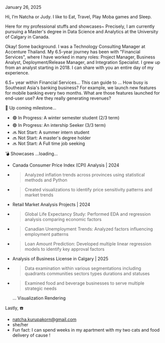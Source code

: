 January 26, 2025

Hi, I’m Natcha or Judy. I like to Eat, Travel, Play Moba games and Sleep.

Here for my professional stuffs and showcases~
Precisely, I am currently pursuing a Master's degree in Data Science and Analytics at the University of Calgary in Canada.

Okay! Some background. I was a Technology Consulting Manager at Accenture Thailand. My 6.5-year journey has been with "Financial Services", where I have worked in many roles: Project Manager, Business Analyst, Deployment/Release Manager, and Integration Specialist. I grew up from an analyst starting in 2018. I can share with you an entire day of my experience.

6.5+ year within Financial Services... This can guide to ... How busy is Southeast Asia's banking business? For example, we launch new features for mobile banking every two months. What are those features launched for end-user use? Are they really generating revenues? 

📌 Up coming milestone...
- 🟢 In Progress: A winter semester student (2/3 term) 
- 🟢 In Progress: An intership Seeker (3/3 term)
- 🔜 Not Start: A summer intern student
- 🔜 Not Start: A master's degree holder
- 🔜 Not Start: A Full time job seeking 

💣 Showcases ...loading...

- Canada Consumer Price Index (CPI) Analysis | 2024
- > Analyzed inflation trends across provinces using statistical methods and Python
- > Created visualizations to identify price sensitivity patterns and market trends
- Retail Market Analysis Projects | 2024
- > Global Life Expectancy Study: Performed EDA and regression analysis comparing economic factors
- > Canadian Unemployment Trends: Analyzed factors influencing employment patterns
- > Loan Amount Prediction: Developed multiple linear regression models to identify key approval factors
- Analysis of Business License in Calgary | 2025
- > Data examination within various segmentations including quadrants communities sectors types durations and statuses
- > Examined food and beverage businesses to serve multiple strategic needs

    ... Visualization Rendering 

Lastly, ☎️
- natcha.kurupakorn@gmail.com
- she/her
- Fun fact: I can spend weeks in my apartment with my two cats and food delivery of cause !

<!---
natcha-k/natcha-k is a ✨ special ✨ repository because its `README.md` (this file) appears on your GitHub profile.
You can click the Preview link to take a look at your changes.
--->
